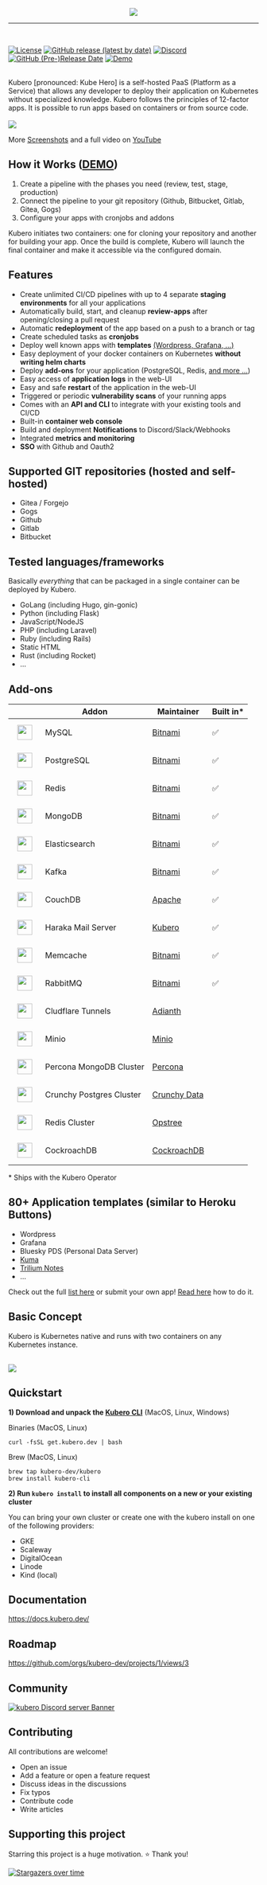 <p align="center">
<img src="docs/logo/kubero-logo-horizontal.png">
</p>
<hr>
<br>

<a href="https://github.com/kubero-dev/kubero/blob/main/LICENSE" target="_blank"><img alt="License" src="https://img.shields.io/github/license/kubero-dev/kubero?style=flat-square&color=blue"></a>
<a href="https://github.com/kubero-dev/kubero/releases/latest" target="_blank"><img alt="GitHub release (latest by date)" src="https://img.shields.io/github/v/release/kubero-dev/kubero?style=flat-square&color=brightgreen"></a>
<a href="https://discord.gg/tafRPMWS4r" target="_blank"><img alt="Discord" src="https://img.shields.io/discord/1051249947472826408?style=flat-square"></a><!--<img alt="GitHub Downloads all releases" src="https://img.shields.io/github/downloads/kubero-dev/kubero-cli/total?style=flat-square&label=cli downloads">-->
<a href="https://github.com/kubero-dev/kubero/releases/latest" target="_blank"><img alt="GitHub (Pre-)Release Date" src="https://img.shields.io/github/release-date-pre/kubero-dev/kubero?style=flat-square"></a>
<a href="https://demo.kubero.dev" target="_blank"><img alt="Demo" src="https://img.shields.io/badge/demo-up-sucess?style=flat-square&color=blue"></a>


<br>
Kubero [pronounced: Kube Hero] is a self-hosted PaaS (Platform as a Service) that allows any developer to deploy their application on Kubernetes without specialized knowledge. Kubero follows the principles of 12-factor apps. It is possible to run apps based on containers or from source code.

<br>
<br>

<img src="docs/screenshots/createapp.gif">

More <a href="https://docs.kubero.dev/screenshots" target="_blank">Screenshots</a> and a full video on
<a href="https://www.youtube.com/watch?v=kmqhddc6UlI" target="_blank">YouTube</a><p>

## How it Works ([DEMO](https://demo.kubero.dev))
1. Create a pipeline with the phases you need (review, test, stage, production)
2. Connect the pipeline to your git repository (Github, Bitbucket, Gitlab, Gitea, Gogs)
3. Configure your apps with cronjobs and addons

Kubero initiates two containers: one for cloning your repository and another for building your app. Once the build is complete, Kubero will launch the final container and make it accessible via the configured domain. 

## Features
- Create unlimited CI/CD pipelines with up to 4 separate **staging environments** for all your applications
- Automatically build, start, and cleanup **review-apps** after opening/closing a pull request
- Automatic **redeployment** of the app based on a push to a branch or tag
- Create scheduled tasks as **cronjobs**
- Deploy well known apps with **templates** [(Wordpress, Grafana, ...)](https://www.kubero.dev/templates)
- Easy deployment of your docker containers on Kubernetes **without writing helm charts**
- Deploy **add-ons** for your application (PostgreSQL, Redis, [and more ...](https://github.com/kubero-dev/kubero#preconfigured-add-ons))
- Easy access of **application logs** in the web-UI
- Easy and safe **restart** of the application in the web-UI
- Triggered or periodic **vulnerability scans** of your running apps
- Comes with an **API and CLI** to integrate with your existing tools and CI/CD
- Built-in **container web console**
- Build and deployment **Notifications** to Discord/Slack/Webhooks
- Integrated **metrics and monitoring**
- **SSO** with Github and Oauth2

## Supported GIT repositories (hosted and self-hosted)
- Gitea / Forgejo
- Gogs
- Github
- Gitlab
- Bitbucket

## Tested languages/frameworks
Basically *everything* that can be packaged in a single container can be deployed by Kubero.

- GoLang (including Hugo, gin-gonic)
- Python (including Flask)
- JavaScript/NodeJS
- PHP (including Laravel)
- Ruby (including Rails)
- Static HTML
- Rust (including Rocket)
- ...

## Add-ons

|   | Addon | Maintainer | Built in* |
|---|-------|------------|-----------|
| <img src="client/public/img/addons/MySQL.png" width="30px" style="vertical-align: middle; margin: 10px"> | MySQL | [Bitnami](https://github.com/bitnami/charts/tree/main/bitnami/mysql) | ✅ |
| <img src="client/public/img/addons/postgresql.png" width="30px" style="vertical-align: middle; margin: 10px"> | PostgreSQL | [Bitnami](https://github.com/bitnami/charts/tree/main/bitnami/postgresql) | ✅ |
| <img src="client/public/img/addons/Redis.png" width="30px" style="vertical-align: middle; margin: 10px"> | Redis | [Bitnami](https://github.com/bitnami/charts/tree/main/bitnami/redis) | ✅ |
| <img src="client/public/img/addons/MongoDB.png" width="30px" style="vertical-align: middle; margin: 10px"> | MongoDB | [Bitnami](https://github.com/bitnami/charts/tree/main/bitnami/mongodb) | ✅ |
| <img src="client/public/img/addons/Elasticsearch.png" width="30px" style="vertical-align: middle; margin: 10px"> | Elasticsearch | [Bitnami](https://github.com/bitnami/charts/tree/main/bitnami/elasticsearch)  | ✅ |
| <img src="client/public/img/addons/Kafka.png" width="30px" style="vertical-align: middle; margin: 10px"> | Kafka | [Bitnami](https://github.com/bitnami/charts/tree/main/bitnami/kafka)  | ✅ |
| <img src="client/public/img/addons/CouchDB.png" width="30px" style="vertical-align: middle; margin: 10px"> | CouchDB | [Apache](https://apache.github.io/couchdb-helm) | ✅ |
| <img src="client/public/img/addons/Haraka.png" width="30px" style="vertical-align: middle; margin: 10px"> | Haraka Mail Server | [Kubero](https://github.com/kubero-dev/haraka-docker) | ✅ |
| <img src="client/public/img/addons/Memcached.png" width="30px" style="vertical-align: middle; margin: 10px"> | Memcache | [Bitnami](https://github.com/bitnami/charts/tree/main/bitnami/memcached)  | ✅ |
| <img src="client/public/img/addons/RabbitMQ.png" width="30px" style="vertical-align: middle; margin: 10px"> | RabbitMQ | [Bitnami](https://github.com/bitnami/charts/tree/main/bitnami/rabbitmq)  | ✅ |
| <img src="client/public/img/addons/cloudflare.svg" width="30px" style="vertical-align: middle; margin: 10px"> | Cludflare Tunnels | [Adianth](https://github.com/adyanth/cloudflare-operator) |  |
| <img src="client/public/img/addons/Minio.png" width="30px" style="vertical-align: middle; margin: 10px"> | Minio | [Minio](https://artifacthub.io/packages/olm/community-operators/minio-operator) |  |
| <img src="client/public/img/addons/MongoDB.png" width="30px" style="vertical-align: middle; margin: 10px"> | Percona MongoDB Cluster | [Percona](https://artifacthub.io/packages/olm/community-operators/mongodb-operator) |  |
| <img src="client/public/img/addons/postgresql.png" width="30px" style="vertical-align: middle; margin: 10px"> | Crunchy Postgres Cluster | [Crunchy Data](https://artifacthub.io/packages/olm/community-operators/postgresql) |  |
| <img src="client/public/img/addons/Redis.png" width="30px" style="vertical-align: middle; margin: 10px"> | Redis Cluster | [Opstree](https://artifacthub.io/packages/olm/community-operators/redis-operator) |  |
| <img src="client/public/img/addons/CockroachDB.svg" width="30px" style="vertical-align: middle; margin: 10px"> | CockroachDB| [CockroachDB](https://artifacthub.io/packages/olm/community-operators/cockroachdb) |  |


\* Ships with the Kubero Operator

## 80+ Application templates (similar to Heroku Buttons)
- Wordpress
- Grafana
- Bluesky PDS (Personal Data Server)
- <a href="https://uptime.kuma.pet" target="_blank">Kuma</a>
- <a href="https://github.com/zadam/trilium" target="_blank">Trilium Notes</a>
- ...

Check out the full [list here](https://www.kubero.dev/templates/) or submit your own app! [Read here](https://github.com/kubero-dev/kubero/blob/main/services/) how to do it.

## Basic Concept 
Kubero is Kubernetes native and runs with two containers on any Kubernetes instance.
<br>
<br>

<img src="docs/img/highlevel.png">

## Quickstart
**1) Download and unpack the <a href="https://github.com/kubero-dev/kubero-cli/releases/latest">Kubero CLI</a>** (MacOS, Linux, Windows)<p>

Binaries (MacOS, Linux)
```
curl -fsSL get.kubero.dev | bash
```

 Brew (MacOS, Linux)
```
brew tap kubero-dev/kubero
brew install kubero-cli
```

**2) Run `kubero install` to install all components on a new or your existing cluster**

You can bring your own cluster or create one with the kubero install on one of the following providers:
- GKE
- Scaleway
- DigitalOcean
- Linode
- Kind (local)

## Documentation
https://docs.kubero.dev/

## Roadmap
https://github.com/orgs/kubero-dev/projects/1/views/3

## Community
[![kubero Discord server Banner](https://discordapp.com/api/guilds/1051249947472826408/widget.png?style=banner2)](https://discord.gg/tafRPMWS4r)

## Contributing
All contributions are welcome!
 - Open an issue
 - Add a feature or open a feature request
 - Discuss ideas in the discussions
 - Fix typos
 - Contribute code
 - Write articles

## Supporting this project
Starring this project is a huge motivation. ⭐ Thank you!

[![Stargazers over time](https://starchart.cc/kubero-dev/kubero.svg)](https://starchart.cc/kubero-dev/kubero)

